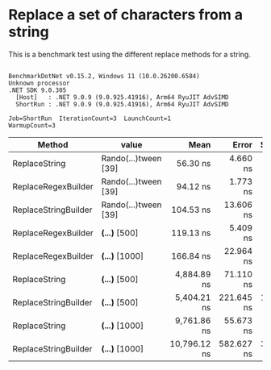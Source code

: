 # Replace a set of characters from a string

This is a benchmark test using the different replace methods for a string.

```

BenchmarkDotNet v0.15.2, Windows 11 (10.0.26200.6584)
Unknown processor
.NET SDK 9.0.305
  [Host]   : .NET 9.0.9 (9.0.925.41916), Arm64 RyuJIT AdvSIMD
  ShortRun : .NET 9.0.9 (9.0.925.41916), Arm64 RyuJIT AdvSIMD

Job=ShortRun  IterationCount=3  LaunchCount=1  
WarmupCount=3  

```
| Method               | value                | Mean         | Error      | StdDev    | StdErr    | Min          | Max          | Op/s         | Gen0   | Allocated |
|--------------------- |--------------------- |-------------:|-----------:|----------:|----------:|-------------:|-------------:|-------------:|-------:|----------:|
| ReplaceString        | Rando(...)tween [39] |     56.30 ns |   4.660 ns |  0.255 ns |  0.147 ns |     56.01 ns |     56.46 ns | 17,761,822.8 | 0.0229 |      96 B |
| ReplaceRegexBuilder  | Rando(...)tween [39] |     94.12 ns |   1.773 ns |  0.097 ns |  0.056 ns |     94.01 ns |     94.18 ns | 10,624,585.5 |      - |         - |
| ReplaceStringBuilder | Rando(...)tween [39] |    104.53 ns |  13.606 ns |  0.746 ns |  0.431 ns |    103.69 ns |    105.10 ns |  9,566,477.9 | 0.0592 |     248 B |
| ReplaceRegexBuilder  | ****(...)**** [500]  |    119.13 ns |   5.409 ns |  0.296 ns |  0.171 ns |    118.81 ns |    119.39 ns |  8,394,451.1 |      - |         - |
| ReplaceRegexBuilder  | ****(...)**** [1000] |    166.84 ns |  22.964 ns |  1.259 ns |  0.727 ns |    165.76 ns |    168.22 ns |  5,993,801.4 |      - |         - |
| ReplaceString        | ****(...)**** [500]  |  4,884.89 ns |  71.110 ns |  3.898 ns |  2.250 ns |  4,881.13 ns |  4,888.91 ns |    204,713.1 |      - |      24 B |
| ReplaceStringBuilder | ****(...)**** [500]  |  5,404.21 ns | 221.645 ns | 12.149 ns |  7.014 ns |  5,392.04 ns |  5,416.34 ns |    185,040.9 | 0.2518 |    1072 B |
| ReplaceString        | ****(...)**** [1000] |  9,761.86 ns |  55.673 ns |  3.052 ns |  1.762 ns |  9,758.34 ns |  9,763.69 ns |    102,439.5 |      - |      24 B |
| ReplaceStringBuilder | ****(...)**** [1000] | 10,796.12 ns | 582.627 ns | 31.936 ns | 18.438 ns | 10,764.57 ns | 10,828.42 ns |     92,625.9 | 0.4883 |    2072 B |
